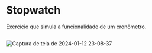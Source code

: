 # Stopwatch
Exercício que simula a funcionalidade de um cronômetro.

##
![Captura de tela de 2024-01-12 23-08-37](https://github.com/sara-lnas/stopwatch/assets/123497334/5e198e95-6a9b-4d9c-92d5-62b97999b022)
